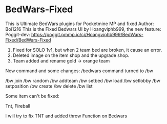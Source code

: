 # BedWars-Fixed
This is Ultimate BedWars plugins for Pocketmine MP and fixed
Author: Boi1216
This is the Fixed Bedwars UI by Hoangviphb999, the new feature:
Poggit-dev: https://poggit.pmmp.io/ci/Hoangviphb999/BedWars-Fixed/BedWars-Fixed

1) Fixed for SOLO 1v1, but when 2 team bed are broken, it cause an error.
2) Deleted image on the item shop and the upgrade shop.
3) Team added and rename gold -> orange team



New command and some changes:
/bedwars command turned to /bw

/bw join
/bw random
/bw addteam
/bw setbed
/bw load
/bw setlobby
/bw setposition
/bw create
/bw delete
/bw list

Some item can't be fixed:

Tnt, Fireball

I will try to fix TNT and added throw Function on Bedwars

